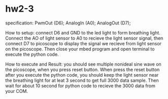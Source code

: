 # hw2-3

specification: PwmOut (D6); AnalogIn (A0); AnalogOut (D7);

How to setup: connect D6 and GND to the led light to form breathing light. Connect the AO of light sensor to A0 to recieve the light sensor signal, then connect D7 to picoscope to display the signal we recieve from light sensor on the picoscope. Then close your mbed program and open terminal to execute the python code.

How to execute and Result: you should see multiple nonideal sine wave on the picoscope, when you press reset button. When press the reset button after you execute the python code, you should keep the light sensor near the breathing light for at leat 3 second to get full 3000 data sample. Then wait for about 10 second for python code to recieve the 3000 data from your COM.
